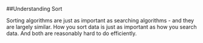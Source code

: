 ##Understanding Sort

Sorting algorithms are just as important as searching algorithms - and they are largely similar.  How you sort data is just as important as how you search data.  And both are reasonably hard to do efficiently.  